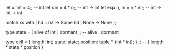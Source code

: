 let x: int = 4;;
-- int
let x n = 4 * n;;
-- int -> int
let exp n, m = n ^ m;;
-- int -> int -> int

match xs with
  | hd :: rst -> Some hd
  | None -> None
  ;;

type state = 
  | alive of int
  | dormant
  ;;
-- alive | dormant

type cell = { 
  length: int;
  state: state;
  position: tuple * (int * int); }
  ;;
-- { length * state * position }
